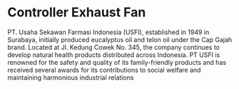 # Controller Exhaust Fan

<p align="justify/left/right/center">
 PT. Usaha Sekawan Farmasi Indonesia (USFI), established in 1949 in Surabaya, initially produced eucalyptus oil and telon oil under the Cap Gajah brand. Located at Jl. Kedung Cowek No. 345, the company continues to develop natural health products distributed across Indonesia. PT USFI is renowned for the safety and quality of its family-friendly products and has received several awards for its contributions to social welfare and maintaining harmonious industrial relations​
</p>
